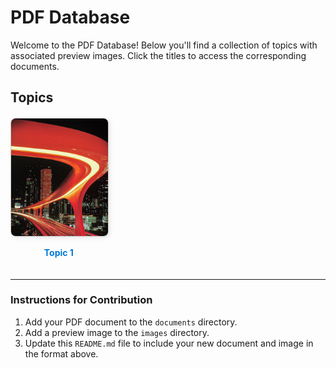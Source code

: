 # PDF Database

Welcome to the PDF Database! Below you'll find a collection of topics with associated preview images. Click the titles to access the corresponding documents.

## Topics

<style>
  .gallery {
    display: grid;
    grid-template-columns: repeat(3, 1fr);
    gap: 20px;
    margin: 20px 0;
  }
  .gallery-item {
    text-align: center;
  }
  .gallery img {
    width: 100%;
    height: auto;
    border: 1px solid #ccc;
    border-radius: 8px;
    box-shadow: 2px 2px 6px rgba(0, 0, 0, 0.1);
  }
  .gallery a {
    text-decoration: none;
    color: #0078d7;
    font-weight: bold;
  }
  .gallery a:hover {
    text-decoration: underline;
  }
</style>

<div class="gallery">
  <div class="gallery-item">
    <a href="documents/document1.pdf" target="_blank">
      <img src="images/image1.jpg" alt="Topic 1 Preview">
      <p>Topic 1</p>
    </a>
  </div>
<!--
  <div class="gallery-item">
    <a href="documents/document2.pdf" target="_blank">
      <img src="images/preview2.jpg" alt="Topic 2 Preview">
      <p>Topic 2</p>
    </a>
  </div>
  <div class="gallery-item">
    <a href="documents/document3.pdf" target="_blank">
      <img src="images/preview3.jpg" alt="Topic 3 Preview">
      <p>Topic 3</p>
    </a>
  </div>
  <div class="gallery-item">
    <a href="documents/document4.pdf" target="_blank">
      <img src="images/preview4.jpg" alt="Topic 4 Preview">
      <p>Topic 4</p>
    </a>
  </div>
  <div class="gallery-item">
    <a href="documents/document5.pdf" target="_blank">
      <img src="images/preview5.jpg" alt="Topic 5 Preview">
      <p>Topic 5</p>
    </a>
  </div>
  <div class="gallery-item">
    <a href="documents/document6.pdf" target="_blank">
      <img src="images/preview6.jpg" alt="Topic 6 Preview">
      <p>Topic 6</p>
    </a>
  </div>
-->

</div>

---

### Instructions for Contribution
1. Add your PDF document to the `documents` directory.
2. Add a preview image to the `images` directory.
3. Update this `README.md` file to include your new document and image in the format above.
